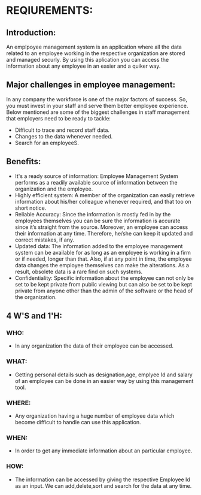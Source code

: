 # REQIUREMENTS:
## Introduction:
An emplpoyee management system is an application where all the data related to an employee working in the respective organization are stored and managed securly. By using this aplication you can access the information about any employee in an easier and a quiker way.
## Major challenges in employee management:
In any company the workforce is one of the major factors of success. So, you must invest in your staff and serve them better employee experience. Below mentioned are some of the biggest challenges in staff management that employers need to be ready to tackle:
* Difficult to trace and record staff 
data.
* Changes to the data whenever needed.
* Search for an employeeS.
## Benefits:
* It's a ready source of information:
Employee Management System performs as a readily available source of information between the organization and the employee. 
* Highly efficient system:
A member of the organization can easily retrieve information about his/her colleague whenever required, and that too on short notice.
* Reliable Accuracy:
Since the information is mostly fed in by the employees themselves you can be sure the information is accurate since it’s straight from the source. Moreover, an employee can access their information at any time. Therefore, he/she can keep it updated and correct mistakes, if any.
* Updated data:
The information added to the employee management system can be available for as long as an employee is working in a firm or if needed, longer than that. Also, if at any point in time, the employee data changes the employee themselves can make the alterations. As a result, obsolete data is a rare find on such systems.
* Confidentiality:
Specific information about the employee can not only be set to be kept private from public viewing but can also be set to be kept private from anyone other than the admin of the software or the head of the organization.
## 4 W'S and 1'H:
### WHO:
* In any organization the data of their employee can be accessed.
### WHAT:
* Getting personal details such as designation,age, emplyee Id and salary of an employee can be done in an easier way by using this management tool.
### WHERE:
* Any organization having a huge number of employee data which become difficult to handle can use this application.
### WHEN:
* In order to get any immediate information about an particular employee. 
### HOW:
* The information can be accessed by giving the respective Employee Id as an input. We can add,delete,sort and search for the data at any time.